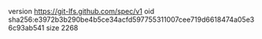 version https://git-lfs.github.com/spec/v1
oid sha256:e3972b3b290be4b5ce34acfd597755311007cee719d6618474a05e36c93ab541
size 2268
